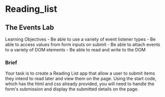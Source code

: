 # Reading_list

<h2>The Events Lab </h2>
Learning Objectives
- Be able to use a variety of event listener types
- Be able to access values from form inputs on submit
- Be able to attach events to a variety of DOM elements
- Be able to read and write to the DOM

<h3>Brief</h3>

Your task is to create a Reading List app that allow a user to submit items they intend to read later and view them on the page. Using the start code, which has the html and css already provided, you will need to handle the form's submission and display the submitted details on the page.
